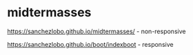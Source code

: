 # midtermasses

https://sanchezlobo.github.io/midtermasses/     - non-responsive

https://sanchezlobo.github.io/boot/indexboot    - responsive
